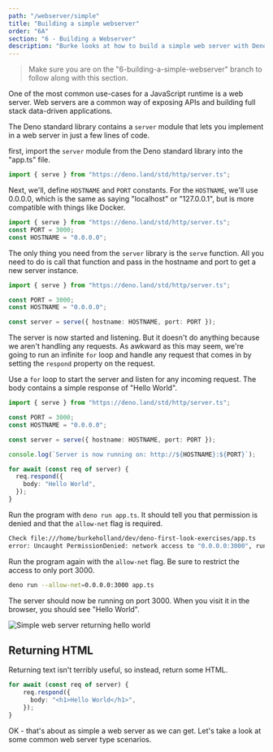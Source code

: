 ```yaml
---
path: "/webserver/simple"
title: "Building a simple webserver"
order: "6A"
section: "6 - Building a Webserver"
description: "Burke looks at how to build a simple web server with Deno"
---
```


> Make sure you are on the "6-building-a-simple-webserver" branch to follow along with this section.

One of the most common use-cases for a JavaScript runtime is a web server. Web servers are a common way of exposing APIs and building full stack data-driven applications.

The Deno standard library contains a `server` module that lets you implement in a web server in just a few lines of code.

first, import the `server` module from the Deno standard library into the "app.ts" file.

```typescript
import { serve } from "https://deno.land/std/http/server.ts";
```

Next, we'll, define `HOSTNAME` and `PORT` constants. For the `HOSTNAME`, we'll use 0.0.0.0, which is the same as saying "localhost" or "127.0.0.1", but is more compatible with things like Docker.

```typescript
import { serve } from "https://deno.land/std/http/server.ts";
const PORT = 3000;
const HOSTNAME = "0.0.0.0";
```

The only thing you need from the `server` library is the `serve` function. All you need to do is call that function and pass in the hostname and port to get a new server instance.

```typescript
import { serve } from "https://deno.land/std/http/server.ts";

const PORT = 3000;
const HOSTNAME = "0.0.0.0";

const server = serve({ hostname: HOSTNAME, port: PORT });
```

The server is now started and listening. But it doesn't do anything because we aren't handling any requests. As awkward as this may seem, we're going to run an infinite `for` loop and handle any request that comes in by setting the `respond` property on the request.

Use a `for` loop to start the server and listen for any incoming request. The body contains a simple response of "Hello World".

```typescript
import { serve } from "https://deno.land/std/http/server.ts";

const PORT = 3000;
const HOSTNAME = "0.0.0.0";

const server = serve({ hostname: HOSTNAME, port: PORT });

console.log(`Server is now running on: http://${HOSTNAME}:${PORT}`);

for await (const req of server) {
  req.respond({
    body: "Hello World",
  });
}
```

Run the program with `deno run app.ts`. It should tell you that permission is denied and that the `allow-net` flag is required.

```bash
Check file:///home/burkeholland/dev/deno-first-look-exercises/app.ts
error: Uncaught PermissionDenied: network access to "0.0.0.0:3000", run again with the --allow-net flag
```

Run the program again with the `allow-net` flag. Be sure to restrict the access to only port 3000.

```bash
deno run --allow-net=0.0.0.0:3000 app.ts
```

The server should now be running on port 3000. When you visit it in the browser, you should see "Hello World".

![Simple web server returning hello world](../images/simple-web-server.jpg)

## Returning HTML

Returning text isn't terribly useful, so instead, return some HTML.

```app.ts
for await (const req of server) {
    req.respond({
      body: "<h1>Hello World</h1>",
    });
}
```

OK - that's about as simple a web server as we can get. Let's take a look at some common web server type scenarios.
